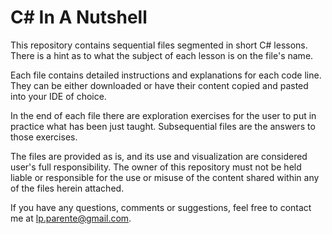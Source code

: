 # C# In A Nutshell

This repository contains sequential files segmented in short C# lessons. There is a hint as to what the subject of each lesson is on the file's name.

Each file contains detailed instructions and explanations for each code line. They can be either downloaded or have their content copied and pasted into your IDE of choice.

In the end of each file there are exploration exercises for the user to put in practice what has been just taught. Subsequential files are the answers to those exercises.

The files are provided as is, and its use and visualization are considered user's full responsibility. The owner of this repository must not be held liable or responsible for the use or misuse of the content shared within any of the files herein attached.

If you have any questions, comments or suggestions, feel free to contact me at lp.parente@gmail.com.
